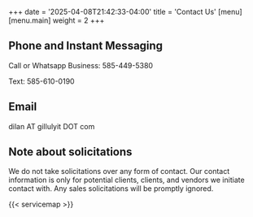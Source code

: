 +++
date = '2025-04-08T21:42:33-04:00'
title = 'Contact Us'
[menu]
  [menu.main]
    weight = 2
+++

## Phone and Instant Messaging

Call or Whatsapp Business: 585-449-5380

Text: 585-610-0190

## Email

dilan AT gillulyit DOT com

## Note about solicitations

We do not take solicitations over any form of contact. Our contact information is only for potential clients, clients, and vendors we initiate contact with. Any sales solicitations will be promptly ignored.

{{< servicemap >}}